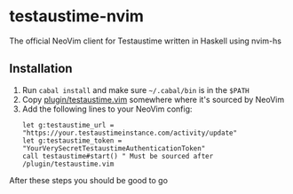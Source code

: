 # testaustime-nvim

The official NeoVim client for Testaustime written in Haskell using nvim-hs

## Installation

1. Run `cabal install` and make sure `~/.cabal/bin` is in the `$PATH`
2. Copy [plugin/testaustime.vim](/plugin/testaustime.vim) somewhere where it's sourced by NeoVim
3. Add the following lines to your NeoVim config:
    ```vim
    let g:testaustime_url = "https://your.testaustimeinstance.com/activity/update"
    let g:testaustime_token = "YourVerySecretTestaustimeAuthenticationToken"
    call testaustime#start() " Must be sourced after /plugin/testaustime.vim
    ```

After these steps you should be good to go
